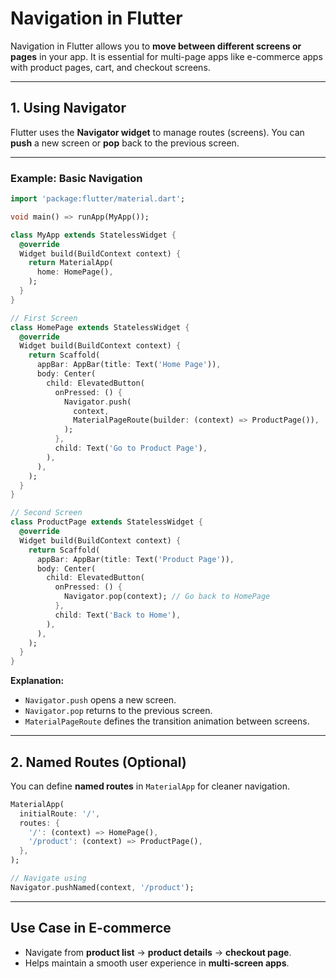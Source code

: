 # Navigation in Flutter

Navigation in Flutter allows you to **move between different screens or pages** in your app. It is essential for multi-page apps like e-commerce apps with product pages, cart, and checkout screens.

---

## 1. Using Navigator

Flutter uses the **Navigator widget** to manage routes (screens). You can **push** a new screen or **pop** back to the previous screen.

---

### Example: Basic Navigation

```dart
import 'package:flutter/material.dart';

void main() => runApp(MyApp());

class MyApp extends StatelessWidget {
  @override
  Widget build(BuildContext context) {
    return MaterialApp(
      home: HomePage(),
    );
  }
}

// First Screen
class HomePage extends StatelessWidget {
  @override
  Widget build(BuildContext context) {
    return Scaffold(
      appBar: AppBar(title: Text('Home Page')),
      body: Center(
        child: ElevatedButton(
          onPressed: () {
            Navigator.push(
              context,
              MaterialPageRoute(builder: (context) => ProductPage()),
            );
          },
          child: Text('Go to Product Page'),
        ),
      ),
    );
  }
}

// Second Screen
class ProductPage extends StatelessWidget {
  @override
  Widget build(BuildContext context) {
    return Scaffold(
      appBar: AppBar(title: Text('Product Page')),
      body: Center(
        child: ElevatedButton(
          onPressed: () {
            Navigator.pop(context); // Go back to HomePage
          },
          child: Text('Back to Home'),
        ),
      ),
    );
  }
}
````

**Explanation:**

* `Navigator.push` opens a new screen.
* `Navigator.pop` returns to the previous screen.
* `MaterialPageRoute` defines the transition animation between screens.

---

## 2. Named Routes (Optional)

You can define **named routes** in `MaterialApp` for cleaner navigation.

```dart
MaterialApp(
  initialRoute: '/',
  routes: {
    '/': (context) => HomePage(),
    '/product': (context) => ProductPage(),
  },
);

// Navigate using
Navigator.pushNamed(context, '/product');
```

---

## Use Case in E-commerce

* Navigate from **product list** → **product details** → **checkout page**.
* Helps maintain a smooth user experience in **multi-screen apps**.
